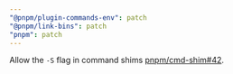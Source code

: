 ```yaml
---
"@pnpm/plugin-commands-env": patch
"@pnpm/link-bins": patch
"pnpm": patch
---
```


Allow the `-S` flag in command shims [pnpm/cmd-shim#42](https://github.com/pnpm/cmd-shim/pull/42).
